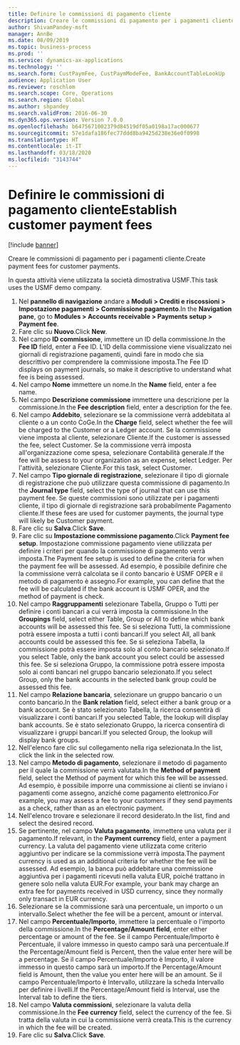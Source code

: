 ```yaml
---
title: Definire le commissioni di pagamento cliente
description: Creare le commissioni di pagamento per i pagamenti cliente.
author: ShivamPandey-msft
manager: AnnBe
ms.date: 08/09/2019
ms.topic: business-process
ms.prod: ''
ms.service: dynamics-ax-applications
ms.technology: ''
ms.search.form: CustPaymFee, CustPaymModeFee, BankAccountTableLookUp
audience: Application User
ms.reviewer: roschlom
ms.search.scope: Core, Operations
ms.search.region: Global
ms.author: shpandey
ms.search.validFrom: 2016-06-30
ms.dyn365.ops.version: Version 7.0.0
ms.openlocfilehash: b6475671002379d84519df05a0198a17ac000677
ms.sourcegitcommit: 57e1dafa186fec77ddd8ba9425d238e36e0f0998
ms.translationtype: HT
ms.contentlocale: it-IT
ms.lasthandoff: 03/18/2020
ms.locfileid: "3143744"
---
```

# <a name="establish-customer-payment-fees"></a><span data-ttu-id="3e437-103">Definire le commissioni di pagamento cliente</span><span class="sxs-lookup"><span data-stu-id="3e437-103">Establish customer payment fees</span></span>

[!include [banner](../../includes/banner.md)]

<span data-ttu-id="3e437-104">Creare le commissioni di pagamento per i pagamenti cliente.</span><span class="sxs-lookup"><span data-stu-id="3e437-104">Create payment fees for customer payments.</span></span>

<span data-ttu-id="3e437-105">In questa attività viene utilizzata la società dimostrativa USMF.</span><span class="sxs-lookup"><span data-stu-id="3e437-105">This task uses the USMF demo company.</span></span>

1. <span data-ttu-id="3e437-106">Nel **pannello di navigazione** andare a **Moduli > Crediti e riscossioni > Impostazione pagamenti > Commissione pagamento**.</span><span class="sxs-lookup"><span data-stu-id="3e437-106">In the **Navigation pane**, go to **Modules > Accounts receivable > Payments setup > Payment fee**.</span></span>
2. <span data-ttu-id="3e437-107">Fare clic su **Nuovo**.</span><span class="sxs-lookup"><span data-stu-id="3e437-107">Click **New**.</span></span>
3. <span data-ttu-id="3e437-108">Nel campo **ID commissione**, immettere un ID della commissione.</span><span class="sxs-lookup"><span data-stu-id="3e437-108">In the **Fee ID** field, enter a Fee ID.</span></span> <span data-ttu-id="3e437-109">L'ID della commissione viene visualizzato nei giornali di registrazione pagamenti, quindi fare in modo che sia descrittivo per comprendere la commissione imposta.</span><span class="sxs-lookup"><span data-stu-id="3e437-109">The Fee ID displays on payment journals, so make it descriptive to understand what fee is being assessed.</span></span>  
4. <span data-ttu-id="3e437-110">Nel campo **Nome** immettere un nome.</span><span class="sxs-lookup"><span data-stu-id="3e437-110">In the **Name** field, enter a fee name.</span></span>
5. <span data-ttu-id="3e437-111">Nel campo **Descrizione commissione** immettere una descrizione per la commissione.</span><span class="sxs-lookup"><span data-stu-id="3e437-111">In the **Fee description** field, enter a description for the fee.</span></span>
6. <span data-ttu-id="3e437-112">Nel campo **Addebito**, selezionare se la commissione verrà addebitata al cliente o a un conto CoGe.</span><span class="sxs-lookup"><span data-stu-id="3e437-112">In the **Charge** field, select whether the fee will be charged to the Customer or a Ledger account.</span></span> <span data-ttu-id="3e437-113">Se la commissione viene imposta al cliente, selezionare Cliente.</span><span class="sxs-lookup"><span data-stu-id="3e437-113">If the customer is assessed the fee, select Customer.</span></span> <span data-ttu-id="3e437-114">Se la commissione verrà imposta all'organizzazione come spesa, selezionare Contabilità generale.</span><span class="sxs-lookup"><span data-stu-id="3e437-114">If the fee will be assess to your organization as an expense, select Ledger.</span></span> <span data-ttu-id="3e437-115">Per l'attività, selezionare Cliente.</span><span class="sxs-lookup"><span data-stu-id="3e437-115">For this task, select Customer.</span></span>  
7. <span data-ttu-id="3e437-116">Nel campo **Tipo giornale di registrazione**, selezionare il tipo di giornale di registrazione che può utilizzare questa commissione di pagamento.</span><span class="sxs-lookup"><span data-stu-id="3e437-116">In the **Journal type** field, select the type of journal that can use this payment fee.</span></span> <span data-ttu-id="3e437-117">Se queste commissioni sono utilizzate per i pagamenti cliente, il tipo di giornale di registrazione sarà probabilmente Pagamento cliente.</span><span class="sxs-lookup"><span data-stu-id="3e437-117">If these fees are used for customer payments, the journal type will likely be Customer payment.</span></span>  
8. <span data-ttu-id="3e437-118">Fare clic su **Salva**.</span><span class="sxs-lookup"><span data-stu-id="3e437-118">Click **Save**.</span></span>
9. <span data-ttu-id="3e437-119">Fare clic su **Impostazione commissione pagamento**.</span><span class="sxs-lookup"><span data-stu-id="3e437-119">Click **Payment fee setup**.</span></span> <span data-ttu-id="3e437-120">Impostazione commissione pagamento viene utilizzata per definire i criteri per quando la commissione di pagamento verrà imposta.</span><span class="sxs-lookup"><span data-stu-id="3e437-120">The Payment fee setup is used to define the criteria for when the payment fee will be assessed.</span></span>  <span data-ttu-id="3e437-121">Ad esempio, è possibile definire che la commissione verrà calcolata se il conto bancario è USMF OPER e il metodo di pagamento è assegno.</span><span class="sxs-lookup"><span data-stu-id="3e437-121">For example, you can define that the fee will be calculated if the bank account is USMF OPER, and the method of payment is check.</span></span>  
10. <span data-ttu-id="3e437-122">Nel campo **Raggruppamenti** selezionare Tabella, Gruppo o Tutti per definire i conti bancari a cui verrà imposta la commissione.</span><span class="sxs-lookup"><span data-stu-id="3e437-122">In the **Groupings** field, select either Table, Group or All to define which bank accounts will be assessed this fee.</span></span> <span data-ttu-id="3e437-123">Se si seleziona Tutti, la commissione potrà essere imposta a tutti i conti bancari.</span><span class="sxs-lookup"><span data-stu-id="3e437-123">If you select All, all bank accounts could be assessed this fee.</span></span>  <span data-ttu-id="3e437-124">Se si seleziona Tabella, la commissione potrà essere imposta solo al conto bancario selezionato.</span><span class="sxs-lookup"><span data-stu-id="3e437-124">If you select Table, only the bank account you select could be assessed this fee.</span></span> <span data-ttu-id="3e437-125">Se si seleziona Gruppo, la commissione potrà essere imposta solo ai conti bancari nel gruppo bancario selezionato.</span><span class="sxs-lookup"><span data-stu-id="3e437-125">If you select Group, only the bank accounts in the selected bank group could be assessed this fee.</span></span>  
11. <span data-ttu-id="3e437-126">Nel campo **Relazione bancaria**, selezionare un gruppo bancario o un conto bancario.</span><span class="sxs-lookup"><span data-stu-id="3e437-126">In the **Bank relation** field, select either a bank group or a bank account.</span></span> <span data-ttu-id="3e437-127">Se è stato selezionato Tabella, la ricerca consentirà di visualizzare i conti bancari.</span><span class="sxs-lookup"><span data-stu-id="3e437-127">If you selected Table, the lookup will display bank accounts.</span></span> <span data-ttu-id="3e437-128">Se è stato selezionato Gruppo, la ricerca consentirà di visualizzare i gruppi bancari.</span><span class="sxs-lookup"><span data-stu-id="3e437-128">If you selected Group, the lookup will display bank groups.</span></span>  
12. <span data-ttu-id="3e437-129">Nell'elenco fare clic sul collegamento nella riga selezionata.</span><span class="sxs-lookup"><span data-stu-id="3e437-129">In the list, click the link in the selected row.</span></span>
13. <span data-ttu-id="3e437-130">Nel campo **Metodo di pagamento**, selezionare il metodo di pagamento per il quale la commissione verrà valutata.</span><span class="sxs-lookup"><span data-stu-id="3e437-130">In the **Method of payment** field, select the Method of payment for which this fee will be assessed.</span></span> <span data-ttu-id="3e437-131">Ad esempio, è possibile imporre una commissione ai clienti se inviano i pagamenti come assegno, anziché come pagamento elettronico.</span><span class="sxs-lookup"><span data-stu-id="3e437-131">For example, you may assess a fee to your customers if they send payments as a check, rather than as an electronic payment.</span></span>  
14. <span data-ttu-id="3e437-132">Nell'elenco trovare e selezionare il record desiderato.</span><span class="sxs-lookup"><span data-stu-id="3e437-132">In the list, find and select the desired record.</span></span>
15. <span data-ttu-id="3e437-133">Se pertinente, nel campo **Valuta pagamento**, immettere una valuta per il pagamento.</span><span class="sxs-lookup"><span data-stu-id="3e437-133">If relevant, in the **Payment currency** field, enter a payment currency.</span></span> <span data-ttu-id="3e437-134">La valuta del pagamento viene utilizzata come criterio aggiuntivo per indicare se la commissione verrà imposta.</span><span class="sxs-lookup"><span data-stu-id="3e437-134">The payment currency is used as an additional criteria for whether the fee will be assessed.</span></span>  <span data-ttu-id="3e437-135">Ad esempio, la banca può addebitare una commissione aggiuntiva per i pagamenti ricevuti nella valuta EUR, poiché trattano in genere solo nella valuta EUR.</span><span class="sxs-lookup"><span data-stu-id="3e437-135">For example, your bank may charge an extra fee for payments received in USD currency, since they normally only transact in EUR currency.</span></span>  
16. <span data-ttu-id="3e437-136">Selezionare se la commissione sarà una percentuale, un importo o un intervallo.</span><span class="sxs-lookup"><span data-stu-id="3e437-136">Select whether the fee will be a percent, amount or interval.</span></span>
17. <span data-ttu-id="3e437-137">Nel campo **Percentuale/Importo**, immettere la percentuale o l'importo della commissione.</span><span class="sxs-lookup"><span data-stu-id="3e437-137">In the **Percentage/Amount field**, enter either percentage or amount of the fee.</span></span> <span data-ttu-id="3e437-138">Se il campo Percentuale/Importo è Percentuale, il valore immesso in questo campo sarà una percentuale.</span><span class="sxs-lookup"><span data-stu-id="3e437-138">If the Percentage/Amount field is Percent, then the value enter here will be a percentage.</span></span> <span data-ttu-id="3e437-139">Se il campo Percentuale/Importo è Importo, il valore immesso in questo campo sarà un importo.</span><span class="sxs-lookup"><span data-stu-id="3e437-139">If the Percentage/Amount field is Amount, then the value you enter here will be an amount.</span></span> <span data-ttu-id="3e437-140">Se il campo Percentuale/Importo è Intervallo, utilizzare la scheda Intervallo per definire i livelli.</span><span class="sxs-lookup"><span data-stu-id="3e437-140">If the Percentage/Amount field is Interval, use the Interval tab to define the tiers.</span></span>  
18. <span data-ttu-id="3e437-141">Nel campo **Valuta commissioni**, selezionare la valuta della commissione.</span><span class="sxs-lookup"><span data-stu-id="3e437-141">In the **Fee currency** field, select the currency of the fee.</span></span> <span data-ttu-id="3e437-142">Si tratta della valuta in cui la commissione verrà creata.</span><span class="sxs-lookup"><span data-stu-id="3e437-142">This is the currency in which the fee will be created.</span></span>  
19. <span data-ttu-id="3e437-143">Fare clic su **Salva**.</span><span class="sxs-lookup"><span data-stu-id="3e437-143">Click **Save**.</span></span>


